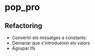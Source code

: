 # pop_pro
## Refactoring
- Convertir els missatges a constants
- Demanar que s'introdueixin els valors
- Agrupar Ifs
